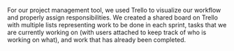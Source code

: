 


For our project management tool, we used Trello to visualize our workflow and properly assign responsibilities. We created a shared board on Trello with multiple lists representing work to be done in each sprint, tasks that we are currently working on (with users attached to keep track of who is working on what), and work that has already been completed. 